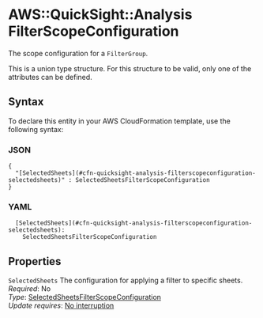 # AWS::QuickSight::Analysis FilterScopeConfiguration<a name="aws-properties-quicksight-analysis-filterscopeconfiguration"></a>

The scope configuration for a `FilterGroup`\.

This is a union type structure\. For this structure to be valid, only one of the attributes can be defined\.

## Syntax<a name="aws-properties-quicksight-analysis-filterscopeconfiguration-syntax"></a>

To declare this entity in your AWS CloudFormation template, use the following syntax:

### JSON<a name="aws-properties-quicksight-analysis-filterscopeconfiguration-syntax.json"></a>

```
{
  "[SelectedSheets](#cfn-quicksight-analysis-filterscopeconfiguration-selectedsheets)" : SelectedSheetsFilterScopeConfiguration
}
```

### YAML<a name="aws-properties-quicksight-analysis-filterscopeconfiguration-syntax.yaml"></a>

```
  [SelectedSheets](#cfn-quicksight-analysis-filterscopeconfiguration-selectedsheets):
    SelectedSheetsFilterScopeConfiguration
```

## Properties<a name="aws-properties-quicksight-analysis-filterscopeconfiguration-properties"></a>

`SelectedSheets` <a name="cfn-quicksight-analysis-filterscopeconfiguration-selectedsheets"></a>
The configuration for applying a filter to specific sheets\.  
_Required_: No  
_Type_: [SelectedSheetsFilterScopeConfiguration](aws-properties-quicksight-analysis-selectedsheetsfilterscopeconfiguration.md)  
_Update requires_: [No interruption](https://docs.aws.amazon.com/AWSCloudFormation/latest/UserGuide/using-cfn-updating-stacks-update-behaviors.html#update-no-interrupt)

